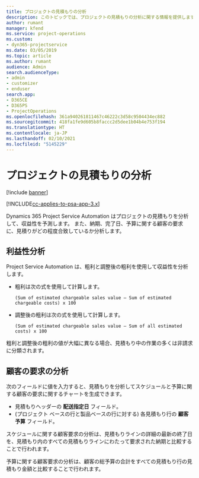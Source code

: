 ```yaml
---
title: プロジェクトの見積もりの分析
description: このトピックでは、プロジェクトの見積もりの分析に関する情報を提供します。
author: rumant
manager: kfend
ms.service: project-operations
ms.custom:
- dyn365-projectservice
ms.date: 03/05/2019
ms.topic: article
ms.author: rumant
audience: Admin
search.audienceType:
- admin
- customizer
- enduser
search.app:
- D365CE
- D365PS
- ProjectOperations
ms.openlocfilehash: 361a940261811467c46222c3d58c9504434ec882
ms.sourcegitcommit: 418fa1fe9d605b8faccc2d5dee1b04b4e753f194
ms.translationtype: HT
ms.contentlocale: ja-JP
ms.lasthandoff: 02/10/2021
ms.locfileid: "5145229"
---
```

# <a name="analysis-of-project-quotes"></a>プロジェクトの見積もりの分析

[!include [banner](../includes/psa-now-project-operations.md)]

[!INCLUDE[cc-applies-to-psa-app-3.x](../includes/cc-applies-to-psa-app-3x.md)]

Dynamics 365 Project Service Automation はプロジェクトの見積もりを分析して、収益性を予測します。 また、納期、完了日、予算に関する顧客の要求に、見積りがどの程度合致しているか分析します。

## <a name="profitability-analysis"></a>利益性分析

Project Service Automation は、粗利と調整後の粗利を使用して収益性を分析します。

- 粗利は次の式を使用して計算します。

  `
    (Sum of estimated chargeable sales value – Sum of estimated chargeable costs) x 100
  `
- 調整後の粗利は次の式を使用して計算します。

  `
    (Sum of estimated chargeable sales value – Sum of all estimated costs) x 100
  `

粗利と調整後の粗利の値が大幅に異なる場合、見積もり中の作業の多くは非請求に分類されます。

## <a name="analysis-of-customer-expectations"></a>顧客の要求の分析

次のフィールドに値を入力すると、見積もりを分析してスケジュールと予算に関する顧客の要求に関するチャートを生成できます。

- 見積もりヘッダーの **配送指定日** フィールド。
- (プロジェクト ベースの行と製品ベースの行に対する) 各見積もり行の **顧客予算** フィールド。

スケジュールに関する顧客要求の分析は、見積もりラインの詳細の最新の終了日を、見積もり内のすべての見積もりラインにわたって要求された納期と比較することで行われます。

予算に関する顧客要求の分析は、顧客の総予算の合計をすべての見積もり行の見積もり金額と比較することで行われます。
